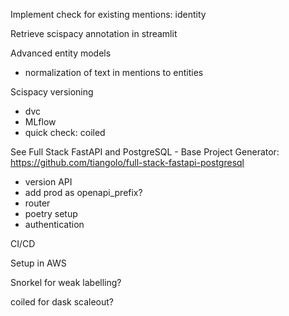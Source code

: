 Implement check for existing mentions: identity

Retrieve scispacy annotation in streamlit

Advanced entity models

- normalization of text in mentions to entities

Scispacy versioning
- dvc
- MLflow
- quick check: coiled

See Full Stack FastAPI and PostgreSQL - Base Project Generator:
https://github.com/tiangolo/full-stack-fastapi-postgresql

- version API
- add prod as openapi_prefix?
- router
- poetry setup
- authentication

CI/CD

Setup in AWS

Snorkel for weak labelling?

coiled for dask scaleout?
